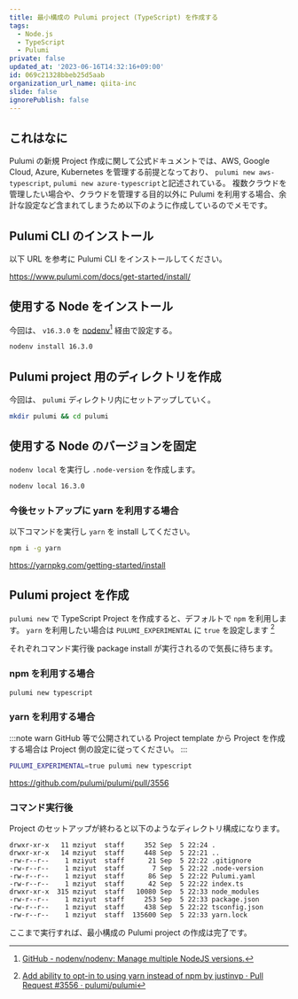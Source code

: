 ```yaml
---
title: 最小構成の Pulumi project (TypeScript) を作成する
tags:
  - Node.js
  - TypeScript
  - Pulumi
private: false
updated_at: '2023-06-16T14:32:16+09:00'
id: 069c21328bbeb25d5aab
organization_url_name: qiita-inc
slide: false
ignorePublish: false
---
```


## これはなに

Pulumi の新規 Project 作成に関して公式ドキュメントでは、AWS, Google Cloud, Azure, Kubernetes を管理する前提となっており、 `pulumi new aws-typescript`, `pulumi new azure-typescript`と記述されている。
複数クラウドを管理したい場合や、クラウドを管理する目的以外に Pulumi を利用する場合、余計な設定など含まれてしまうため以下のように作成しているのでメモです。

## Pulumi CLI のインストール

以下 URL を参考に Pulumi CLI をインストールしてください。

https://www.pulumi.com/docs/get-started/install/

## 使用する Node をインストール

今回は、 `v16.3.0` を [nodenv](https://github.com/nodenv/nodenv)[^1] 経由で設定する。

```bash
nodenv install 16.3.0
```

## Pulumi project 用のディレクトリを作成

今回は、 `pulumi` ディレクトリ内にセットアップしていく。

```bash
mkdir pulumi && cd pulumi
```

## 使用する Node のバージョンを固定

`nodenv local` を実行し `.node-version` を作成します。

```bash
nodenv local 16.3.0
```

### 今後セットアップに yarn を利用する場合

以下コマンドを実行し `yarn` を install してください。

```bash
npm i -g yarn
```

https://yarnpkg.com/getting-started/install

## Pulumi project を作成

`pulumi new` で TypeScript Project を作成すると、デフォルトで `npm` を利用します。
`yarn` を利用したい場合は `PULUMI_EXPERIMENTAL` に `true` を設定します [^2]

それぞれコマンド実行後 package install が実行されるので気長に待ちます。

### npm を利用する場合

```bash
pulumi new typescript
```

### yarn を利用する場合

<!-- textlint-disable ja-technical-writing/ja-no-mixed-period -->
:::note warn
GitHub 等で公開されている Project template から Project を作成する場合は Project 側の設定に従ってください。
:::
<!-- textlint-enable ja-technical-writing/ja-no-mixed-period -->

```bash
PULUMI_EXPERIMENTAL=true pulumi new typescript
```

https://github.com/pulumi/pulumi/pull/3556

### コマンド実行後

Project のセットアップが終わると以下のようなディレクトリ構成になります。

```
drwxr-xr-x   11 mziyut  staff     352 Sep  5 22:24 .
drwxr-xr-x   14 mziyut  staff     448 Sep  5 22:21 ..
-rw-r--r--    1 mziyut  staff      21 Sep  5 22:22 .gitignore
-rw-r--r--    1 mziyut  staff       7 Sep  5 22:22 .node-version
-rw-r--r--    1 mziyut  staff      86 Sep  5 22:22 Pulumi.yaml
-rw-r--r--    1 mziyut  staff      42 Sep  5 22:22 index.ts
drwxr-xr-x  315 mziyut  staff   10080 Sep  5 22:33 node_modules
-rw-r--r--    1 mziyut  staff     253 Sep  5 22:33 package.json
-rw-r--r--    1 mziyut  staff     438 Sep  5 22:22 tsconfig.json
-rw-r--r--    1 mziyut  staff  135600 Sep  5 22:33 yarn.lock
```

ここまで実行すれば、最小構成の Pulumi project の作成は完了です。

[^1]: [GitHub - nodenv/nodenv: Manage multiple NodeJS versions.](https://github.com/nodenv/nodenv)

[^2]: [Add ability to opt-in to using yarn instead of npm by justinvp · Pull Request #3556 · pulumi/pulumi](https://github.com/pulumi/pulumi/pull/3556)
